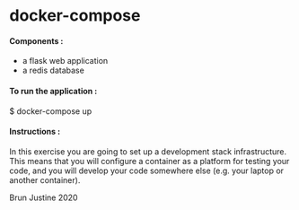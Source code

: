 # docker-compose

#### Components :

- a flask web application
- a redis database

#### To run the application :

$ docker-compose up

#### Instructions : 

In this exercise you are going to set up a development stack infrastructure. This means that you
will configure a container as a platform for testing your code, and you will develop your code
somewhere else (e.g. your laptop or another container).

Brun Justine 2020
